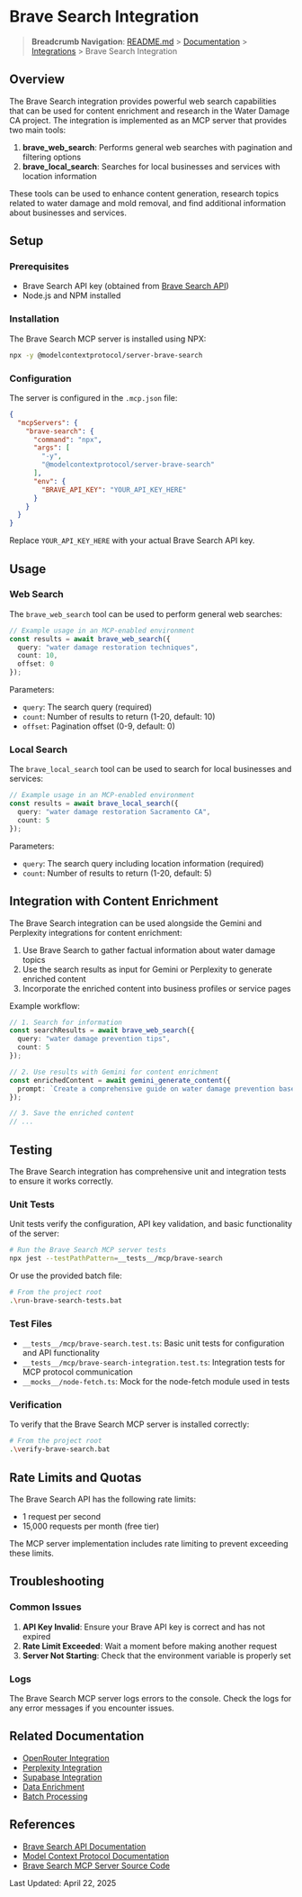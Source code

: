 # Brave Search Integration

> **Breadcrumb Navigation**: [README.md](../../README.md) > [Documentation](../index.md) > [Integrations](./index.md) > Brave Search Integration

## Overview

The Brave Search integration provides powerful web search capabilities that can be used for content enrichment and research in the Water Damage CA project. The integration is implemented as an MCP server that provides two main tools:

1. **brave_web_search**: Performs general web searches with pagination and filtering options
2. **brave_local_search**: Searches for local businesses and services with location information

These tools can be used to enhance content generation, research topics related to water damage and mold removal, and find additional information about businesses and services.

## Setup

### Prerequisites

- Brave Search API key (obtained from [Brave Search API](https://brave.com/search/api/))
- Node.js and NPM installed

### Installation

The Brave Search MCP server is installed using NPX:

```bash
npx -y @modelcontextprotocol/server-brave-search
```

### Configuration

The server is configured in the `.mcp.json` file:

```json
{
  "mcpServers": {
    "brave-search": {
      "command": "npx",
      "args": [
        "-y",
        "@modelcontextprotocol/server-brave-search"
      ],
      "env": {
        "BRAVE_API_KEY": "YOUR_API_KEY_HERE"
      }
    }
  }
}
```

Replace `YOUR_API_KEY_HERE` with your actual Brave Search API key.

## Usage

### Web Search

The `brave_web_search` tool can be used to perform general web searches:

```typescript
// Example usage in an MCP-enabled environment
const results = await brave_web_search({
  query: "water damage restoration techniques",
  count: 10,
  offset: 0
});
```

Parameters:
- `query`: The search query (required)
- `count`: Number of results to return (1-20, default: 10)
- `offset`: Pagination offset (0-9, default: 0)

### Local Search

The `brave_local_search` tool can be used to search for local businesses and services:

```typescript
// Example usage in an MCP-enabled environment
const results = await brave_local_search({
  query: "water damage restoration Sacramento CA",
  count: 5
});
```

Parameters:
- `query`: The search query including location information (required)
- `count`: Number of results to return (1-20, default: 5)

## Integration with Content Enrichment

The Brave Search integration can be used alongside the Gemini and Perplexity integrations for content enrichment:

1. Use Brave Search to gather factual information about water damage topics
2. Use the search results as input for Gemini or Perplexity to generate enriched content
3. Incorporate the enriched content into business profiles or service pages

Example workflow:

```typescript
// 1. Search for information
const searchResults = await brave_web_search({
  query: "water damage prevention tips",
  count: 5
});

// 2. Use results with Gemini for content enrichment
const enrichedContent = await gemini_generate_content({
  prompt: `Create a comprehensive guide on water damage prevention based on these search results: ${JSON.stringify(searchResults)}`
});

// 3. Save the enriched content
// ...
```

## Testing

The Brave Search integration has comprehensive unit and integration tests to ensure it works correctly.

### Unit Tests

Unit tests verify the configuration, API key validation, and basic functionality of the server:

```bash
# Run the Brave Search MCP server tests
npx jest --testPathPattern=__tests__/mcp/brave-search
```

Or use the provided batch file:

```bash
# From the project root
.\run-brave-search-tests.bat
```

### Test Files

- `__tests__/mcp/brave-search.test.ts`: Basic unit tests for configuration and API functionality
- `__tests__/mcp/brave-search-integration.test.ts`: Integration tests for MCP protocol communication
- `__mocks__/node-fetch.ts`: Mock for the node-fetch module used in tests

### Verification

To verify that the Brave Search MCP server is installed correctly:

```bash
# From the project root
.\verify-brave-search.bat
```

## Rate Limits and Quotas

The Brave Search API has the following rate limits:

- 1 request per second
- 15,000 requests per month (free tier)

The MCP server implementation includes rate limiting to prevent exceeding these limits.

## Troubleshooting

### Common Issues

1. **API Key Invalid**: Ensure your Brave API key is correct and has not expired
2. **Rate Limit Exceeded**: Wait a moment before making another request
3. **Server Not Starting**: Check that the environment variable is properly set

### Logs

The Brave Search MCP server logs errors to the console. Check the logs for any error messages if you encounter issues.

## Related Documentation

- [OpenRouter Integration](./openrouter.md)
- [Perplexity Integration](./perplexity.md)
- [Supabase Integration](./supabase.md)
- [Data Enrichment](../features/data-enrichment.md)
- [Batch Processing](../processes/batch-processing.md)

## References

- [Brave Search API Documentation](https://brave.com/search/api/)
- [Model Context Protocol Documentation](https://modelcontextprotocol.io/)
- [Brave Search MCP Server Source Code](https://github.com/modelcontextprotocol/servers/tree/main/src/brave-search)

Last Updated: April 22, 2025
